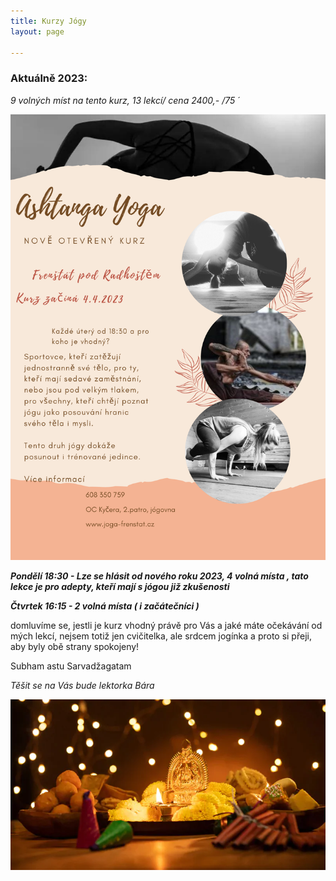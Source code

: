 ```yaml
---
title: Kurzy Jógy
layout: page

---
```

### **Aktuálně 2023:**

_9 volných míst na tento kurz, 13 lekcí/ cena 2400,- /75 ´_

![](/uploads/ahtanga-yoga.png)

**_Pondělí 18:30 - Lze se hlásit od nového roku 2023, 4 volná místa , tato lekce je pro adepty, kteří mají s jógou již zkušenosti_**

**_Čtvrtek 16:15 - 2 volná místa ( i začátečníci )_**

domluvíme se, jestli je kurz vhodný právě pro Vás a jaké máte očekávání od mých lekcí, nejsem totiž jen cvičitelka, ale srdcem jogínka a proto si přeji, aby byly obě strany spokojeny!

Subham astu Sarvadžagatam

_Těšit se na Vás bude lektorka Bára_

![](/uploads/diwaliposterimage-1.webp)